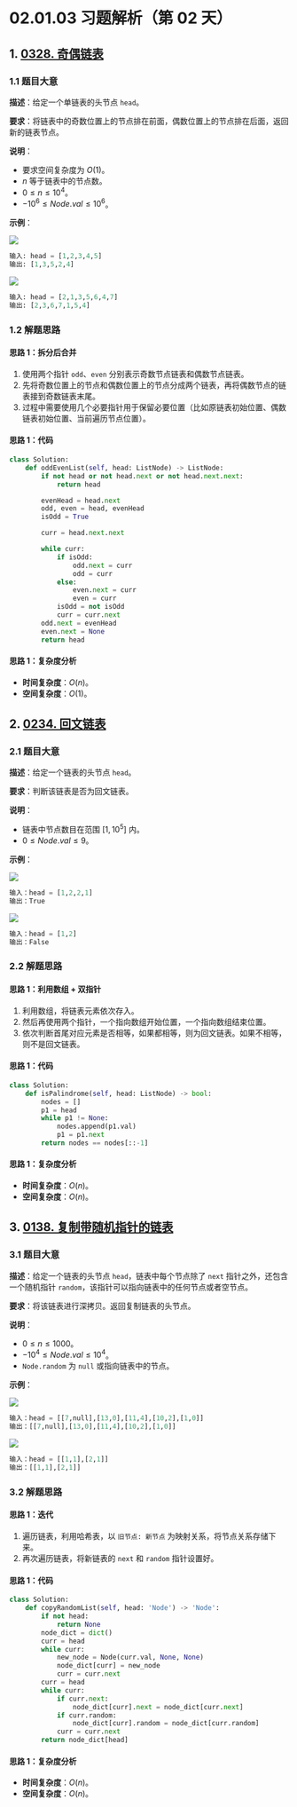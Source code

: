 # 02.01.03 习题解析（第 02 天）

## 1. [0328. 奇偶链表](https://leetcode.cn/problems/odd-even-linked-list/)

### 1.1 题目大意

**描述**：给定一个单链表的头节点 `head`。

**要求**：将链表中的奇数位置上的节点排在前面，偶数位置上的节点排在后面，返回新的链表节点。

**说明**：

- 要求空间复杂度为 $O(1)$。
- $n$ 等于链表中的节点数。
- $0 \le n \le 10^4$。
- $-10^6 \le Node.val \le 10^6$。

**示例**：

![](../../images/20201024032801.jpg)

```python
输入: head = [1,2,3,4,5]
输出: [1,3,5,2,4]
```

![](../../images/20201024032802.jpg)

```python
输入: head = [2,1,3,5,6,4,7]
输出: [2,3,6,7,1,5,4]
```

### 1.2 解题思路

#### 思路 1：拆分后合并

1. 使用两个指针 `odd`、`even` 分别表示奇数节点链表和偶数节点链表。
2. 先将奇数位置上的节点和偶数位置上的节点分成两个链表，再将偶数节点的链表接到奇数链表末尾。
3. 过程中需要使用几个必要指针用于保留必要位置（比如原链表初始位置、偶数链表初始位置、当前遍历节点位置）。

#### 思路 1：代码

```python
class Solution:
    def oddEvenList(self, head: ListNode) -> ListNode:
        if not head or not head.next or not head.next.next:
            return head

        evenHead = head.next
        odd, even = head, evenHead
        isOdd = True

        curr = head.next.next

        while curr:
            if isOdd:
                odd.next = curr
                odd = curr
            else:
                even.next = curr
                even = curr
            isOdd = not isOdd
            curr = curr.next
        odd.next = evenHead
        even.next = None
        return head
```

#### 思路 1：复杂度分析

- **时间复杂度**：$O(n)$。
- **空间复杂度**：$O(1)$。

## 2. [0234. 回文链表](https://leetcode.cn/problems/palindrome-linked-list/)

### 2.1 题目大意

**描述**：给定一个链表的头节点 `head`。

**要求**：判断该链表是否为回文链表。

**说明**：

- 链表中节点数目在范围 $[1, 10^5]$ 内。
- $0 \le Node.val \le 9$。

**示例**：

![](../../images/20201024023401.jpg)

```python
输入：head = [1,2,2,1]
输出：True
```

![](../../images/20201024023402.jpg)

```python
输入：head = [1,2]
输出：False
```

### 2.2 解题思路

#### 思路 1：利用数组 + 双指针

1. 利用数组，将链表元素依次存入。
2. 然后再使用两个指针，一个指向数组开始位置，一个指向数组结束位置。
3. 依次判断首尾对应元素是否相等，如果都相等，则为回文链表。如果不相等，则不是回文链表。

#### 思路 1：代码

```python
class Solution:
    def isPalindrome(self, head: ListNode) -> bool:
        nodes = []
        p1 = head
        while p1 != None:
            nodes.append(p1.val)
            p1 = p1.next
        return nodes == nodes[::-1]
```

#### 思路 1：复杂度分析

- **时间复杂度**：$O(n)$。
- **空间复杂度**：$O(n)$。

## 3. [0138. 复制带随机指针的链表](https://leetcode.cn/problems/copy-list-with-random-pointer/)

### 3.1 题目大意

**描述**：给定一个链表的头节点 `head`，链表中每个节点除了 `next` 指针之外，还包含一个随机指针 `random`，该指针可以指向链表中的任何节点或者空节点。

**要求**：将该链表进行深拷贝。返回复制链表的头节点。

**说明**：

- $0 \le n \le 1000$。
- $-10^4 \le Node.val \le 10^4$。
- `Node.random` 为 `null` 或指向链表中的节点。

**示例**：

![](../../images/20201024013801.png)

```python
输入：head = [[7,null],[13,0],[11,4],[10,2],[1,0]]
输出：[[7,null],[13,0],[11,4],[10,2],[1,0]]
```

![](../../images/20201024013802.png)

```python
输入：head = [[1,1],[2,1]]
输出：[[1,1],[2,1]]
```

### 3.2 解题思路

#### 思路 1：迭代

1. 遍历链表，利用哈希表，以 `旧节点: 新节点` 为映射关系，将节点关系存储下来。
2. 再次遍历链表，将新链表的 `next` 和 `random` 指针设置好。

#### 思路 1：代码

```python
class Solution:
    def copyRandomList(self, head: 'Node') -> 'Node':
        if not head:
            return None
        node_dict = dict()
        curr = head
        while curr:
            new_node = Node(curr.val, None, None)
            node_dict[curr] = new_node
            curr = curr.next
        curr = head
        while curr:
            if curr.next:
                node_dict[curr].next = node_dict[curr.next]
            if curr.random:
                node_dict[curr].random = node_dict[curr.random]
            curr = curr.next
        return node_dict[head]
```

#### 思路 1：复杂度分析

- **时间复杂度**：$O(n)$。
- **空间复杂度**：$O(n)$。
